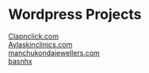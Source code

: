 # Wordpress Projects

[Clapnclick.com](https://clapnclick.com/) <br>
[Aylaskinclinics.com](https://aylaskinclinics.com/) <br>
[manchukondajewellers.com](https://manchukondajewellers.com/) <br>
<a href="https://manchukondajewellers.com/" target="_blank">basnhx</a>
